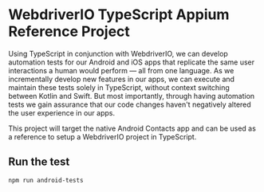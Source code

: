 # WebdriverIO TypeScript Appium Reference Project

Using TypeScript in conjunction with WebdriverIO, we can develop automation tests for our Android and iOS apps that replicate the same user interactions a human would perform — all from one language. As we incrementally develop new features in our apps, we can execute and maintain these tests solely in TypeScript, without context switching between Kotlin and Swift. But most importantly, through having automation tests we gain assurance that our code changes haven't negatively altered the user experience in our apps. 

This project will target the native Android Contacts app and can be used as a reference to setup a WebdriverIO project in TypeScript. 

## Run the test
```
npm run android-tests
```
